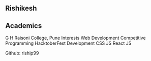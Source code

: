 ## Rishikesh
## Academics
G H Raisoni College, Pune
Interests
Web Development
Competitive Programming
HacktoberFest
Development
CSS
JS
React JS

Github: riship99
